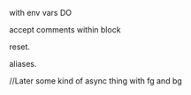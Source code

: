 with env vars DO

accept  comments within block

reset.

aliases.


//Later some kind of async thing with fg and bg
